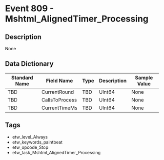 # Event 809 - Mshtml_AlignedTimer_Processing

## Description
None

## Data Dictionary
|Standard Name|Field Name|Type|Description|Sample Value|
|---|---|---|---|---|
|TBD|CurrentRound|TBD|UInt64|None|None|
|TBD|CallsToProcess|TBD|UInt64|None|None|
|TBD|CurrentTimeMs|TBD|UInt64|None|None|

## Tags
* etw_level_Always
* etw_keywords_paintbeat
* etw_opcode_Stop
* etw_task_Mshtml_AlignedTimer_Processing